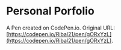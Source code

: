 # Personal Porfolio

A Pen created on CodePen.io. Original URL: [https://codepen.io/Ribal21/pen/gORxYzL](https://codepen.io/Ribal21/pen/gORxYzL).

